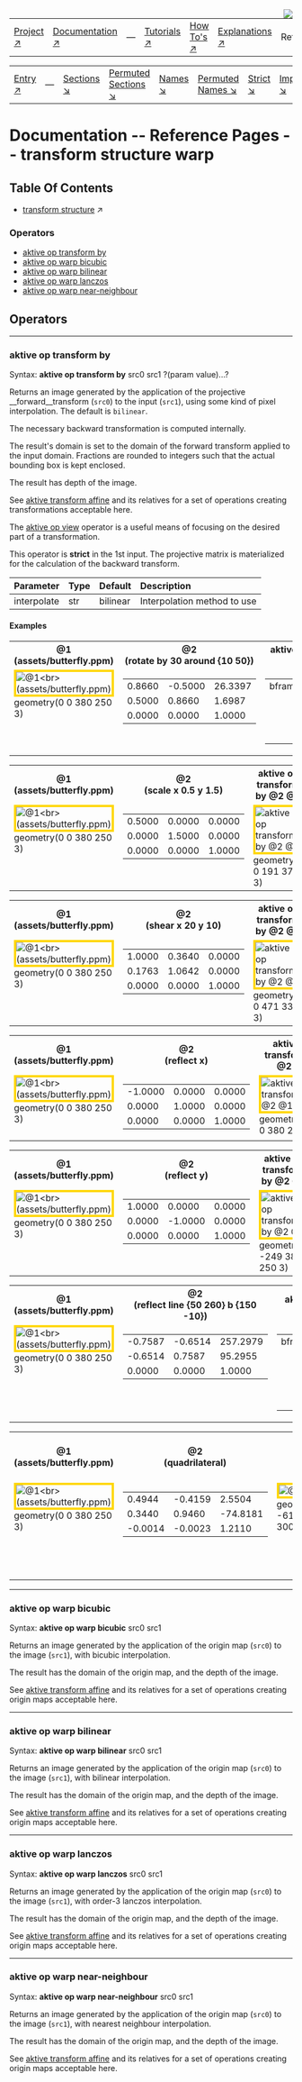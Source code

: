 <img src='../assets/aktive-logo-128.png' style='float:right;'>

||||||||
|---|---|---|---|---|---|---|
|[Project ↗](../../README.md)|[Documentation ↗](../index.md)|&mdash;|[Tutorials ↗](../tutorials.md)|[How To's ↗](../howtos.md)|[Explanations ↗](../explanations.md)|References|

|||||||||
|---|---|---|---|---|---|---|---|
|[Entry ↗](index.md)|&mdash;|[Sections ↘](bysection.md)|[Permuted Sections ↘](bypsection.md)|[Names ↘](byname.md)|[Permuted Names ↘](bypname.md)|[Strict ↘](strict.md)|[Implementations ↘](bylang.md)|

# Documentation -- Reference Pages -- transform structure warp

## Table Of Contents

  - [transform structure](transform_structure.md) ↗


### Operators

 - [aktive op transform by](#op_transform_by)
 - [aktive op warp bicubic](#op_warp_bicubic)
 - [aktive op warp bilinear](#op_warp_bilinear)
 - [aktive op warp lanczos](#op_warp_lanczos)
 - [aktive op warp near-neighbour](#op_warp_near_neighbour)

## Operators

---
### <a name='op_transform_by'></a> aktive op transform by

Syntax: __aktive op transform by__ src0 src1 ?(param value)...?

Returns an image generated by the application of the projective __forward__transform (`src0`) to the input (`src1`), using some kind of pixel interpolation. The default is `bilinear`.

The necessary backward transformation is computed internally.

The result's domain is set to the domain of the forward transform applied to the input domain. Fractions are rounded to integers such that the actual bounding box is kept enclosed.

The result has depth of the image.

See [aktive transform affine](generator_virtual_warp.md#transform_affine) and its relatives for a set of operations creating transformations acceptable here.

The [aktive op view](transform.md#op_view) operator is a useful means of focusing on the desired part of a transformation.

This operator is __strict__ in the 1st input. The projective matrix is materialized for the calculation of the backward transform.

|Parameter|Type|Default|Description|
|:---|:---|:---|:---|
|interpolate|str|bilinear|Interpolation method to use|

#### <a name='op_transform_by__examples'></a> Examples

<table><tr><th>@1<br>(assets/butterfly.ppm)</th><th>@2<br>(rotate by 30 around {10 50})</th><th>aktive op transform by @2 @1</th></tr>
<tr><td valign='top'><img src='example-00375.gif' alt='@1<br>(assets/butterfly.ppm)' style='border:4px solid gold'><br>geometry(0 0 380 250 3)</td><td valign='top'><table><tr><td>0.8660</td><td>-0.5000</td><td>26.3397</td></tr><tr><td>0.5000</td><td>0.8660</td><td>1.6987</td></tr><tr><td>0.0000</td><td>0.0000</td><td>1.0000</td></tr></table></td><td valign='top'><table><tr><td valign='top'>bframe</td><td valign='top'><img src='example-00377.gif' alt='aktive op transform by @2 @1' style='border:4px solid gold'><br>geometry(-98 1 454 407 3)</td></tr></table></td></tr></table>

<table><tr><th>@1<br>(assets/butterfly.ppm)</th><th>@2<br>(scale x 0.5 y 1.5)</th><th>aktive op transform by @2 @1</th></tr>
<tr><td valign='top'><img src='example-00378.gif' alt='@1<br>(assets/butterfly.ppm)' style='border:4px solid gold'><br>geometry(0 0 380 250 3)</td><td valign='top'><table><tr><td>0.5000</td><td>0.0000</td><td>0.0000</td></tr><tr><td>0.0000</td><td>1.5000</td><td>0.0000</td></tr><tr><td>0.0000</td><td>0.0000</td><td>1.0000</td></tr></table></td><td valign='top'><img src='example-00380.gif' alt='aktive op transform by @2 @1' style='border:4px solid gold'><br>geometry(0 0 191 375 3)</td></tr></table>

<table><tr><th>@1<br>(assets/butterfly.ppm)</th><th>@2<br>(shear x 20 y 10)</th><th>aktive op transform by @2 @1</th></tr>
<tr><td valign='top'><img src='example-00381.gif' alt='@1<br>(assets/butterfly.ppm)' style='border:4px solid gold'><br>geometry(0 0 380 250 3)</td><td valign='top'><table><tr><td>1.0000</td><td>0.3640</td><td>0.0000</td></tr><tr><td>0.1763</td><td>1.0642</td><td>0.0000</td></tr><tr><td>0.0000</td><td>0.0000</td><td>1.0000</td></tr></table></td><td valign='top'><img src='example-00383.gif' alt='aktive op transform by @2 @1' style='border:4px solid gold'><br>geometry(0 0 471 333 3)</td></tr></table>

<table><tr><th>@1<br>(assets/butterfly.ppm)</th><th>@2<br>(reflect x)</th><th>aktive op transform by @2 @1</th></tr>
<tr><td valign='top'><img src='example-00384.gif' alt='@1<br>(assets/butterfly.ppm)' style='border:4px solid gold'><br>geometry(0 0 380 250 3)</td><td valign='top'><table><tr><td>-1.0000</td><td>0.0000</td><td>0.0000</td></tr><tr><td>0.0000</td><td>1.0000</td><td>0.0000</td></tr><tr><td>0.0000</td><td>0.0000</td><td>1.0000</td></tr></table></td><td valign='top'><img src='example-00386.gif' alt='aktive op transform by @2 @1' style='border:4px solid gold'><br>geometry(-379 0 380 250 3)</td></tr></table>

<table><tr><th>@1<br>(assets/butterfly.ppm)</th><th>@2<br>(reflect y)</th><th>aktive op transform by @2 @1</th></tr>
<tr><td valign='top'><img src='example-00387.gif' alt='@1<br>(assets/butterfly.ppm)' style='border:4px solid gold'><br>geometry(0 0 380 250 3)</td><td valign='top'><table><tr><td>1.0000</td><td>0.0000</td><td>0.0000</td></tr><tr><td>0.0000</td><td>-1.0000</td><td>0.0000</td></tr><tr><td>0.0000</td><td>0.0000</td><td>1.0000</td></tr></table></td><td valign='top'><img src='example-00389.gif' alt='aktive op transform by @2 @1' style='border:4px solid gold'><br>geometry(0 -249 380 250 3)</td></tr></table>

<table><tr><th>@1<br>(assets/butterfly.ppm)</th><th>@2<br>(reflect line {50 260} b {150 -10})</th><th>aktive op transform by @2 @1</th></tr>
<tr><td valign='top'><img src='example-00390.gif' alt='@1<br>(assets/butterfly.ppm)' style='border:4px solid gold'><br>geometry(0 0 380 250 3)</td><td valign='top'><table><tr><td>-0.7587</td><td>-0.6514</td><td>257.2979</td></tr><tr><td>-0.6514</td><td>0.7587</td><td>95.2955</td></tr><tr><td>0.0000</td><td>0.0000</td><td>1.0000</td></tr></table></td><td valign='top'><table><tr><td valign='top'>bframe</td><td valign='top'><img src='example-00392.gif' alt='aktive op transform by @2 @1' style='border:4px solid gold'><br>geometry(-192 -151 451 437 3)</td></tr></table></td></tr></table>

<table><tr><th>@1<br>(assets/butterfly.ppm)</th><th>@2<br>(quadrilateral)</th><th>@3</th><th>aktive op view @3 port {0 0 100 100}</th></tr>
<tr><td valign='top'><img src='example-00393.gif' alt='@1<br>(assets/butterfly.ppm)' style='border:4px solid gold'><br>geometry(0 0 380 250 3)</td><td valign='top'><table><tr><td>0.4944</td><td>-0.4159</td><td>2.5504</td></tr><tr><td>0.3440</td><td>0.9460</td><td>-74.8181</td></tr><tr><td>-0.0014</td><td>-0.0023</td><td>1.2110</td></tr></table></td><td valign='top'><img src='example-00395.gif' alt='@3' style='border:4px solid gold'><br>geometry(-161 -61 1036 3006 3)</td><td valign='top'><img src='example-00396.gif' alt='aktive op view @3 port {0 0 100 100}' style='border:4px solid gold'><br>geometry(0 0 100 100 3)</td></tr></table>


---
### <a name='op_warp_bicubic'></a> aktive op warp bicubic

Syntax: __aktive op warp bicubic__ src0 src1

Returns an image generated by the application of the origin map (`src0`) to the image (`src1`), with bicubic interpolation.

The result has the domain of the origin map, and the depth of the image.

See [aktive transform affine](generator_virtual_warp.md#transform_affine) and its relatives for a set of operations creating origin maps acceptable here.


---
### <a name='op_warp_bilinear'></a> aktive op warp bilinear

Syntax: __aktive op warp bilinear__ src0 src1

Returns an image generated by the application of the origin map (`src0`) to the image (`src1`), with bilinear interpolation.

The result has the domain of the origin map, and the depth of the image.

See [aktive transform affine](generator_virtual_warp.md#transform_affine) and its relatives for a set of operations creating origin maps acceptable here.


---
### <a name='op_warp_lanczos'></a> aktive op warp lanczos

Syntax: __aktive op warp lanczos__ src0 src1

Returns an image generated by the application of the origin map (`src0`) to the image (`src1`), with order-3 lanczos interpolation.

The result has the domain of the origin map, and the depth of the image.

See [aktive transform affine](generator_virtual_warp.md#transform_affine) and its relatives for a set of operations creating origin maps acceptable here.


---
### <a name='op_warp_near_neighbour'></a> aktive op warp near-neighbour

Syntax: __aktive op warp near-neighbour__ src0 src1

Returns an image generated by the application of the origin map (`src0`) to the image (`src1`), with nearest neighbour interpolation.

The result has the domain of the origin map, and the depth of the image.

See [aktive transform affine](generator_virtual_warp.md#transform_affine) and its relatives for a set of operations creating origin maps acceptable here.


